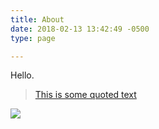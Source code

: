 ```yaml
---
title: About
date: 2018-02-13 13:42:49 -0500
type: page

---
```

Hello.

> [This is some quoted text]()

![](/uploads/2018/04/03/myneighbortotoro-1515455711510-2837.jpg)